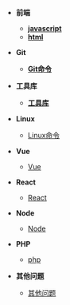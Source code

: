 - **前端**
  - **[javascript](javascript/index)**
  - **[html](Html/html.md)**
- **Git**
  - **[Git命令](Git/index)**



- **工具库**
  - **[工具库](工具库/index)**



- **Linux**
  - [Linux命令](linux/index.md)
- **Vue**

  - [Vue](vue/index.md)
- **React**

  - [React](React/index.md)



- **Node**
  - [Node](node/index.md)


- **PHP**
  - [php](php/index.md)


- **其他问题**
  - [其他问题](其他问题/index.md)